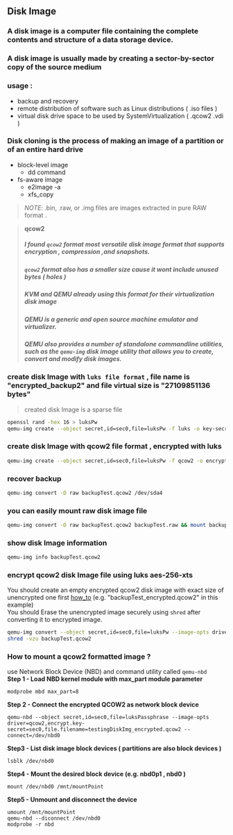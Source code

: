 ## Disk Image
### A disk image is a computer file containing the complete contents and structure of a data storage device.
### A disk image is usually made by creating a sector-by-sector copy of the source medium 
### usage : 
 - backup and recovery
 - remote distribution of software such as Linux distributions ( .iso files )
 - virtual disk drive space to be used by SystemVirtualization ( .qcow2 .vdi )
### Disk cloning is the process of making an image of a partition or of an entire hard drive

- block-level image
	- dd command
- fs-aware image
	- e2image -a 
	- xfs_copy
>*NOTE*: .bin, .raw, or .img files are images extracted in pure RAW format .

>**qcow2**
>##### I found `qcow2` format most versatile disk image format that supports encryption , compression ,and snapshots.
>##### `qcow2` format also has a smaller size cause it wont include unused bytes ( holes )
>##### KVM and QEMU already using this format for their virtualization disk image
>##### QEMU is a generic and open source machine emulator and virtualizer.
>##### QEMU also provides a number of standalone commandline utilities, such as the `qemu-img` disk image utility that allows you to create, convert and modify disk images.   

### create disk Image with `luks file format` , file name is "encrypted_backup2" and file virtual size is "27109851136 bytes"
> created disk Image is a sparse file
```sh
openssl rand -hex 16 > luksPw
qemu-img create --object secret,id=sec0,file=luksPw -f luks -o key-secret=sec0 encrypted_backup2 27109851136
```
<div id="create-encrypted-qcow2" />

### create disk Image with qcow2 file format , encrypted with luks
```sh
qemu-img create --object secret,id=sec0,file=luksPw -f qcow2 -o encrypt.format=luks,encrypt.key-secret=sec0 backupTest_encrypted.qcow2 2710985113
```
### recover backup 
```sh
qemu-img convert -O raw backupTest.qcow2 /dev/sda4
```
### you can easily mount raw disk image file
```sh
qemu-img convert -O raw backupTest.qcow2 backupTest.raw && mount backupTest.raw backupMountPoint/
```
### show disk Image information
```sh
qemu-img info backupTest.qcow2
```
### encrypt qcow2 disk Image file using luks aes-256-xts   
You should create an empty encrypted qcow2 disk image with exact size of unencrypted one first [how_to](#create-encrypted-qcow2) (e.g. "backupTest_encrypted.qcow2" in this example)   
You should Erase the unencrypted image securely using `shred` after converting it to encrypted image.
```sh
qemu-img convert --object secret,id=sec0,file=luksPw --image-opts driver=qcow2,file.filename=backupTest.qcow2 --target-image-opts driver=qcow2,encrypt.key-secret=sec0,file.filename=backupTest_encrypted.qcow2 -n -p
shred -vzu backupTest.qcow2 
```
### How to mount a qcow2 formatted image ?   
use Network Block Device (NBD) and command utility called `qemu-nbd`   
**Step 1 - Load NBD kernel module with max_part module parameter**
```shell
modprobe mbd max_part=8
```
**Step 2 - Connect the encrypted QCOW2 as network block device**
```shell
qemu-nbd --object secret,id=sec0,file=luksPassphrase --image-opts driver=qcow2,encrypt.key-secret=sec0,file.filename=testingDiskImg_encrypted.qcow2 --connect=/dev/nbd0
```
**Step3 - List disk image block devices ( partitions are also block devices )**
```shell
lsblk /dev/nbd0
```
**Step4 - Mount the desired block device (e.g. nbd0p1 , nbd0 )**
```shell
mount /dev/nbd0 /mnt/mountPoint
```
**Step5 - Unmount and disconnect the device**
```shell
umount /mnt/mountPoint
qemu-nbd --diconnect /dev/nbd0
modprobe -r nbd 
```